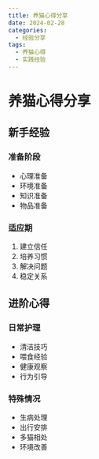 ```yaml
---
title: 养猫心得分享
date: 2024-02-28
categories:
  - 经验分享
tags:
  - 养猫心得
  - 实践经验
---
```


# 养猫心得分享

## 新手经验

### 准备阶段
- 心理准备
- 环境准备
- 知识准备
- 物品准备

### 适应期
1. 建立信任
2. 培养习惯
3. 解决问题
4. 稳定关系

## 进阶心得

### 日常护理
- 清洁技巧
- 喂食经验
- 健康观察
- 行为引导

### 特殊情况
- 生病处理
- 出行安排
- 多猫相处
- 环境改善 